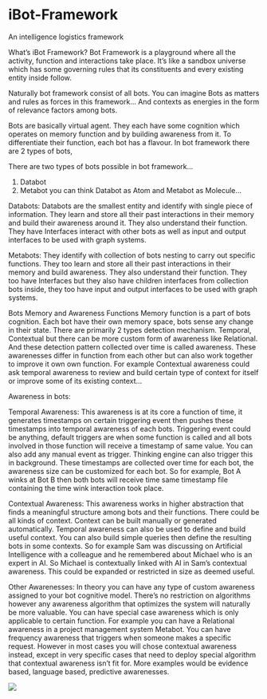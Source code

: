 # iBot-Framework
An intelligence logistics framework

What’s iBot Framework?
Bot Framework is a playground where all the activity, function and interactions take place. It’s like a sandbox universe which has some governing rules that its constituents and every existing entity inside follow.

Naturally bot framework consist of all bots. You can imagine Bots as matters and rules as forces in this framework… And contexts as energies in the form of relevance factors among bots.

Bots are basically virtual agent. They each have some cognition which operates on memory function and by building awareness from it. To differentiate their function, each bot has a flavour. In bot framework there are 2 types of bots,

There are two types of bots possible in bot framework…

1. Databot
2. Metabot
you can think Databot as Atom and Metabot as Molecule…

Databots:
Databots are the smallest entity and identify with single piece of information. They learn and store all their past interactions in their memory and build their awareness around it. They also understand their function. They have Interfaces interact with other bots as well as input and output interfaces to be used with graph systems.

Metabots:
They identify with collection of bots nesting to carry out specific functions. They too learn and store all their past interactions in their memory and build awareness. They also understand their function. They too have Interfaces but they also have children interfaces from collection bots inside, they too have input and output interfaces to be used with graph systems.

Bots Memory and Awareness Functions
Memory function is a part of bots cognition. Each bot have their own memory space, bots sense any change in their state. There are primarily 2 types detection mechanism. Temporal, Contextual but there can be more custom form of awareness like Relational. And these detection pattern collected over time is called awareness. These awarenesses differ in function from each other but can also work together to improve it own own function. For example Contextual awareness could ask temporal awareness to review and build certain type of context for itself or improve some of its existing context…

Awareness in bots:

Temporal Awareness:
This awareness is at its core a function of time, it generates timestamps on certain triggering event then pushes these timestamps into temporal awareness of each bots. Triggering event could be anything, default triggers are when some function is called and all bots involved in those function will receive a timestamp of same value. You can also add any manual event as trigger. Thinking engine can also trigger this in background. These timestamps are collected over time for each bot, the awareness size can be customized for each bot. So for example, Bot A winks at Bot B then both bots will receive time same timestamp file containing the time wink interaction took place.

Contextual Awareness:
This awareness works in higher abstraction that finds a meaningful structure among bots and their functions. There could be all kinds of context. Context can be built manually or generated automatically. Temporal awareness can also be used to define and build useful context. You can also build simple queries then define the resulting bots in some contexts. So for example Sam was discussing on Artificial Intelligence with a colleague and he remembered about Michael who is an expert in AI. So Michael is contextually linked with AI in Sam’s contextual awareness. This could be expanded or restricted in size as deemed useful.

Other Awarenesses:
In theory you can have any type of custom awareness assigned to your bot cognitive model. There’s no restriction on algorithms however any awareness algorithm that optimizes the system will naturally be more valuable. You can have special case awareness which is only applicable to certain function. For example you can have a Relational awareness in a project management system Metabot. You can have frequency awareness that triggers when someone makes a specific request. However in most cases you will chose contextual awareness instead, except in very specific cases that need to deploy special algorithm that contextual awareness isn’t fit for. More examples would be evidence based, language based, predictive awarenesses.

<img src="https://github.com/meta-machine/iBot-Framework/blob/master/iBots.png" />
